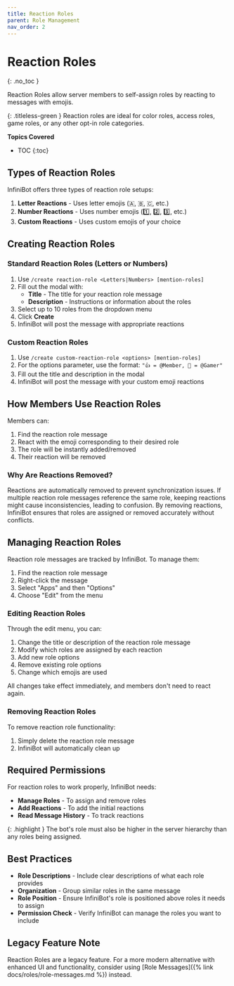 ```yaml
---
title: Reaction Roles
parent: Role Management
nav_order: 2
---
```


# Reaction Roles
{: .no_toc }

Reaction Roles allow server members to self-assign roles by reacting to messages with emojis.

{: .titleless-green }
Reaction roles are ideal for color roles, access roles, game roles, or any other opt-in role categories.

**Topics Covered**
- TOC
{:toc}

## Types of Reaction Roles

InfiniBot offers three types of reaction role setups:

1. **Letter Reactions** - Uses letter emojis (🇦, 🇧, 🇨, etc.)
2. **Number Reactions** - Uses number emojis (1️⃣, 2️⃣, 3️⃣, etc.)
3. **Custom Reactions** - Uses custom emojis of your choice

## Creating Reaction Roles

### Standard Reaction Roles (Letters or Numbers)

1. Use `/create reaction-role <Letters|Numbers> [mention-roles]`
2. Fill out the modal with:
   - **Title** - The title for your reaction role message
   - **Description** - Instructions or information about the roles
3. Select up to 10 roles from the dropdown menu
4. Click **Create**
5. InfiniBot will post the message with appropriate reactions

### Custom Reaction Roles

1. Use `/create custom-reaction-role <options> [mention-roles]`
2. For the options parameter, use the format: `"👍 = @Member, 🥸 = @Gamer"`
3. Fill out the title and description in the modal
4. InfiniBot will post the message with your custom emoji reactions

## How Members Use Reaction Roles

Members can:
1. Find the reaction role message
2. React with the emoji corresponding to their desired role
3. The role will be instantly added/removed
4. Their reaction will be removed

### Why Are Reactions Removed?

Reactions are automatically removed to prevent synchronization issues. If multiple reaction role messages reference the same role, keeping reactions might cause inconsistencies, leading to confusion. By removing reactions, InfiniBot ensures that roles are assigned or removed accurately without conflicts.

## Managing Reaction Roles

Reaction role messages are tracked by InfiniBot. To manage them:

1. Find the reaction role message
2. Right-click the message
3. Select "Apps" and then "Options"
4. Choose "Edit" from the menu

### Editing Reaction Roles

Through the edit menu, you can:
1. Change the title or description of the reaction role message
2. Modify which roles are assigned by each reaction
3. Add new role options
4. Remove existing role options
5. Change which emojis are used

All changes take effect immediately, and members don't need to react again.

### Removing Reaction Roles

To remove reaction role functionality:
1. Simply delete the reaction role message
2. InfiniBot will automatically clean up

## Required Permissions

For reaction roles to work properly, InfiniBot needs:
- **Manage Roles** - To assign and remove roles
- **Add Reactions** - To add the initial reactions
- **Read Message History** - To track reactions

{: .highlight }
The bot's role must also be higher in the server hierarchy than any roles being assigned.

## Best Practices

- **Role Descriptions** - Include clear descriptions of what each role provides
- **Organization** - Group similar roles in the same message
- **Role Position** - Ensure InfiniBot's role is positioned above roles it needs to assign
- **Permission Check** - Verify InfiniBot can manage the roles you want to include

## Legacy Feature Note

Reaction Roles are a legacy feature. For a more modern alternative with enhanced UI and functionality, consider using [Role Messages]({% link docs/roles/role-messages.md %}) instead.
